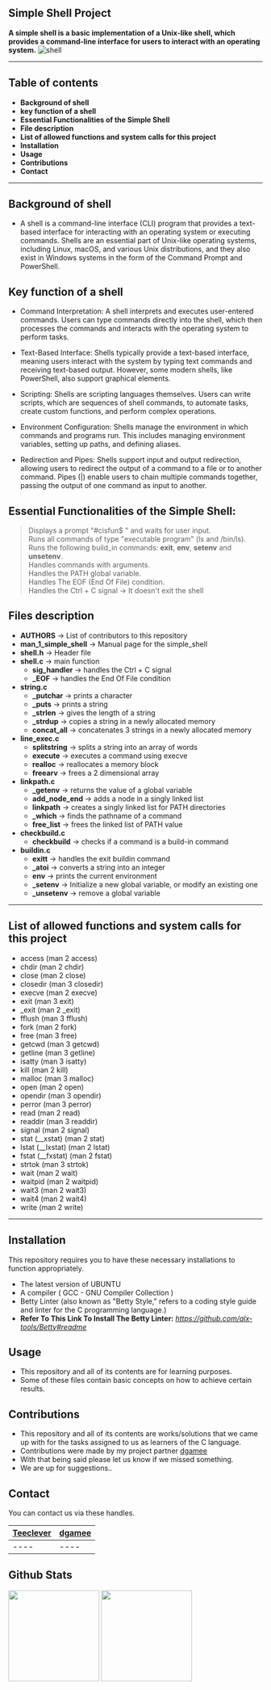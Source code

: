 ## Simple Shell Project

**A simple shell is a basic implementation of a Unix-like shell, which provides a command-line interface for users to interact with an operating system.**
![shell](https://s3.amazonaws.com/intranet-projects-files/holbertonschool-low_level_programming/235/shell.jpeg)

---

## Table of contents

- **Background of shell**
- **key function of a shell**
- **Essential Functionalities of the Simple Shell**
- **File description**
- **List of allowed functions and system calls for this project**
- **Installation**
- **Usage**
- **Contributions**
- **Contact**

---

## Background of shell

- A shell is a command-line interface (CLI) program that provides a text-based interface for interacting with an operating system or executing commands. Shells are an essential part of Unix-like operating systems, including Linux, macOS, and various Unix distributions, and they also exist in Windows systems in the form of the Command Prompt and PowerShell.

## Key function of a shell

- Command Interpretation: A shell interprets and executes user-entered commands. Users can type commands directly into the shell, which then processes the commands and interacts with the operating system to perform tasks.

- Text-Based Interface: Shells typically provide a text-based interface, meaning users interact with the system by typing text commands and receiving text-based output. However, some modern shells, like PowerShell, also support graphical elements.

- Scripting: Shells are scripting languages themselves. Users can write scripts, which are sequences of shell commands, to automate tasks, create custom functions, and perform complex operations.
- Environment Configuration: Shells manage the environment in which commands and programs run. This includes managing environment variables, setting up paths, and defining aliases.

- Redirection and Pipes: Shells support input and output redirection, allowing users to redirect the output of a command to a file or to another command. Pipes (|) enable users to chain multiple commands together, passing the output of one command as input to another.

## Essential Functionalities of the Simple Shell:

> Displays a prompt "#cisfun$ " and waits for user input.\
> Runs all commands of type "executable program" (ls and /bin/ls).\
> Runs the following build_in commands: **exit**, **env**, **setenv** and **unsetenv**.\
> Handles commands with arguments.\
> Handles the PATH global variable.\
> Handles The EOF (End Of File) condition.\
> Handles the Ctrl + C signal -> It doesn't exit the shell

## Files description

- **AUTHORS** -> List of contributors to this repository
- **man_1_simple_shell** -> Manual page for the simple_shell
- **shell.h** -> Header file
- **shell.c** -> main function
  - **sig_handler** -> handles the Ctrl + C signal
  - **\_EOF** -> handles the End Of File condition
- **string.c**
  - **\_putchar** -> prints a character
  - **\_puts** -> prints a string
  - **\_strlen** -> gives the length of a string
  - **\_strdup** -> copies a string in a newly allocated memory
  - **concat_all** -> concatenates 3 strings in a newly allocated memory
- **line_exec.c**
  - **splitstring** -> splits a string into an array of words
  - **execute** -> executes a command using execve
  - **realloc** -> reallocates a memory block
  - **freearv** -> frees a 2 dimensional array
- **linkpath.c**
  - **\_getenv** -> returns the value of a global variable
  - **add_node_end** -> adds a node in a singly linked list
  - **linkpath** -> creates a singly linked list for PATH directories
  - **\_which** -> finds the pathname of a command
  - **free_list** -> frees the linked list of PATH value
- **checkbuild.c**
  - **checkbuild** -> checks if a command is a build-in command
- **buildin.c**
  - **exitt** -> handles the exit buildin command
  - **\_atoi** -> converts a string into an integer
  - **env** -> prints the current environment
  - **\_setenv** -> Initialize a new global variable, or modify an existing one
  - **\_unsetenv** -> remove a global variable

---

## List of allowed functions and system calls for this project

- access (man 2 access)
- chdir (man 2 chdir)
- close (man 2 close)
- closedir (man 3 closedir)
- execve (man 2 execve)
- exit (man 3 exit)
- \_exit (man 2 \_exit)
- fflush (man 3 fflush)
- fork (man 2 fork)
- free (man 3 free)
- getcwd (man 3 getcwd)
- getline (man 3 getline)
- isatty (man 3 isatty)
- kill (man 2 kill)
- malloc (man 3 malloc)
- open (man 2 open)
- opendir (man 3 opendir)
- perror (man 3 perror)
- read (man 2 read)
- readdir (man 3 readdir)
- signal (man 2 signal)
- stat (\_\_xstat) (man 2 stat)
- lstat (\_\_lxstat) (man 2 lstat)
- fstat (\_\_fxstat) (man 2 fstat)
- strtok (man 3 strtok)
- wait (man 2 wait)
- waitpid (man 2 waitpid)
- wait3 (man 2 wait3)
- wait4 (man 2 wait4)
- write (man 2 write)

---

## Installation

This repository requires you to have these necessary installations to function appropriately.

- The latest version of UBUNTU
- A compiler ( GCC - GNU Compiler Collection )
- Betty Linter (also known as "Betty Style," refers to a coding style guide and linter for the C programming language.)
- **Refer To This Link To Install The Betty Linter:**
  *https://github.com/alx-tools/Betty#readme*

## Usage

- This repository and all of its contents are for learning purposes.
- Some of these files contain basic concepts on how to achieve certain results.

## Contributions

- This repository and all of its contents are works/solutions that we came up with for the tasks assigned to us as learners of the C language.
- Contributions were made by my project partner [dgamee](https://github.com/dgamee)
- With that being said please let us know if we missed something.
- We are up for suggestions..

## Contact

You can contact us via these handles.

| [Teeclever](https://github.com/teeclever) | [dgamee](https://github.com/dgamee) |
| ----------------------------------------- | ----------------------------------- |
| ----                                      | ----                                |

## Github Stats

<img height="180em" src="https://github-readme-stats.vercel.app/api?username=teeclever&show_icons=true&hide_border=true&&count_private=true&include_all_commits=true" />

<img height="180em" src="https://github-readme-stats.vercel.app/api?username=dgamee&show_icons=true&hide_border=true&&count_private=true&include_all_commits=true"/>

